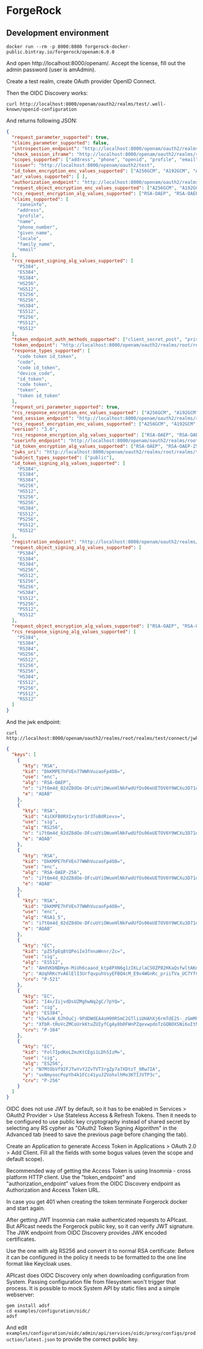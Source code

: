# ForgeRock

## Development environment

```shell
docker run --rm -p 8000:8080 forgerock-docker-public.bintray.io/forgerock/openam:6.0.0
```

And open http://localhost:8000/openam/. Accept the license, fill out the admin password (user is amAdmin).


Create a test realm, create OAuth provider OpenID Connect.

Then the OIDC Discovery works:

```shell
curl http://localhost:8000/openam/oauth2/realms/test/.well-known/openid-configuration
```

And returns following JSON:

```json
{
  "request_parameter_supported": true,
  "claims_parameter_supported": false,
  "introspection_endpoint": "http://localhost:8000/openam/oauth2/realms/root/realms/test/introspect",
  "check_session_iframe": "http://localhost:8000/openam/oauth2/realms/root/realms/test/connect/checkSession",
  "scopes_supported": ["address", "phone", "openid", "profile", "email"],
  "issuer": "http://localhost:8000/openam/oauth2/test",
  "id_token_encryption_enc_values_supported": ["A256GCM", "A192GCM", "A128GCM", "A128CBC-HS256", "A192CBC-HS384", "A256CBC-HS512"],
  "acr_values_supported": [ ],
  "authorization_endpoint": "http://localhost:8000/openam/oauth2/realms/root/realms/test/authorize",
  "request_object_encryption_enc_values_supported": ["A256GCM", "A192GCM", "A128GCM", "A128CBC-HS256", "A192CBC-HS384", "A256CBC-HS512"],
  "rcs_request_encryption_alg_values_supported": ["RSA-OAEP", "RSA-OAEP-256", "A128KW", "RSA1_5", "A256KW", "dir", "A192KW"],
  "claims_supported": [
    "zoneinfo",
    "address",
    "profile",
    "name",
    "phone_number",
    "given_name",
    "locale",
    "family_name",
    "email"
  ],
  "rcs_request_signing_alg_values_supported": [
    "PS384",
    "ES384",
    "RS384",
    "HS256",
    "HS512",
    "ES256",
    "RS256",
    "HS384",
    "ES512",
    "PS256",
    "PS512",
    "RS512"
  ],
  "token_endpoint_auth_methods_supported": ["client_secret_post", "private_key_jwt", "client_secret_basic"],
  "token_endpoint": "http://localhost:8000/openam/oauth2/realms/root/realms/test/access_token",
  "response_types_supported": [
    "code token id_token",
    "code",
    "code id_token",
    "device_code",
    "id_token",
    "code token",
    "token",
    "token id_token"
  ],
  "request_uri_parameter_supported": true,
  "rcs_response_encryption_enc_values_supported": ["A256GCM", "A192GCM", "A128GCM", "A128CBC-HS256", "A192CBC-HS384", "A256CBC-HS512"],
  "end_session_endpoint": "http://localhost:8000/openam/oauth2/realms/root/realms/test/connect/endSession",
  "rcs_request_encryption_enc_values_supported": ["A256GCM", "A192GCM", "A128GCM", "A128CBC-HS256", "A192CBC-HS384", "A256CBC-HS512"],
  "version": "3.0",
  "rcs_response_encryption_alg_values_supported": ["RSA-OAEP", "RSA-OAEP-256", "A128KW", "A256KW", "RSA1_5", "dir", "A192KW"],
  "userinfo_endpoint": "http://localhost:8000/openam/oauth2/realms/root/realms/test/userinfo",
  "id_token_encryption_alg_values_supported": ["RSA-OAEP", "RSA-OAEP-256", "A128KW", "A256KW", "RSA1_5", "dir", "A192KW"],
  "jwks_uri": "http://localhost:8000/openam/oauth2/realms/root/realms/test/connect/jwk_uri",
  "subject_types_supported": ["public"],
  "id_token_signing_alg_values_supported": [
    "PS384",
    "ES384",
    "RS384",
    "HS256",
    "HS512",
    "ES256",
    "RS256",
    "HS384",
    "ES512",
    "PS256",
    "PS512",
    "RS512"
  ],
  "registration_endpoint": "http://localhost:8000/openam/oauth2/realms/root/realms/test/register",
  "request_object_signing_alg_values_supported": [
    "PS384",
    "ES384",
    "RS384",
    "HS256",
    "HS512",
    "ES256",
    "RS256",
    "HS384",
    "ES512",
    "PS256",
    "PS512",
    "RS512"
  ],
  "request_object_encryption_alg_values_supported": ["RSA-OAEP", "RSA-OAEP-256", "A128KW", "RSA1_5", "A256KW", "dir", "A192KW"],
  "rcs_response_signing_alg_values_supported": [
    "PS384",
    "ES384",
    "RS384",
    "HS256",
    "HS512",
    "ES256",
    "RS256",
    "HS384",
    "ES512",
    "PS256",
    "PS512",
    "RS512"
  ]
}
```


And the jwk endpoint:


```shell
curl http://localhost:8000/openam/oauth2/realms/root/realms/test/connect/jwk_uri
```

```json
{
  "keys": [
    {
      "kty": "RSA",
      "kid": "DkKMPE7hFVEn77WWhVuzaoFp4O8=",
      "use": "enc",
      "alg": "RSA-OAEP",
      "n": "i7t6m4d_02dZ8dOe-DFcuUYiOWueHlNkFwdUfOs06eUETOV6Y9WCXu3D71dbF0Fhou69ez5c3HAZrSVS2qC1Htw9NkVlLDeED7qwQQMmSr7RFYNQ6BYekAtn_ScFHpq8Tx4BzhcDb6P0-PHCo-bkQedxwhbMD412KSM2UAVQaZ-TW-ngdaaVEs1Cgl4b8xxZ9ZuApXZfpddNdgvjBeeYQbZnaqU3b0P5YE0s0YvIQqYmTjxh4RyLfkt6s_BS1obWUOC-0ChRWlpWE7QTEVEWJP5yt8hgZ5MecTmBi3yZ_0ts3NsL83413NdbWYh-ChtP696mZbJozflF8jR9pewTbQ",
      "e": "AQAB"
    },
    {
      "kty": "RSA",
      "kid": "4iCKFB0RXIxytor1r3ToBdRievs=",
      "use": "sig",
      "alg": "RS256",
      "n": "i7t6m4d_02dZ8dOe-DFcuUYiOWueHlNkFwdUfOs06eUETOV6Y9WCXu3D71dbF0Fhou69ez5c3HAZrSVS2qC1Htw9NkVlLDeED7qwQQMmSr7RFYNQ6BYekAtn_ScFHpq8Tx4BzhcDb6P0-PHCo-bkQedxwhbMD412KSM2UAVQaZ-TW-ngdaaVEs1Cgl4b8xxZ9ZuApXZfpddNdgvjBeeYQbZnaqU3b0P5YE0s0YvIQqYmTjxh4RyLfkt6s_BS1obWUOC-0ChRWlpWE7QTEVEWJP5yt8hgZ5MecTmBi3yZ_0ts3NsL83413NdbWYh-ChtP696mZbJozflF8jR9pewTbQ",
      "e": "AQAB"
    },
    {
      "kty": "RSA",
      "kid": "DkKMPE7hFVEn77WWhVuzaoFp4O8=",
      "use": "enc",
      "alg": "RSA-OAEP-256",
      "n": "i7t6m4d_02dZ8dOe-DFcuUYiOWueHlNkFwdUfOs06eUETOV6Y9WCXu3D71dbF0Fhou69ez5c3HAZrSVS2qC1Htw9NkVlLDeED7qwQQMmSr7RFYNQ6BYekAtn_ScFHpq8Tx4BzhcDb6P0-PHCo-bkQedxwhbMD412KSM2UAVQaZ-TW-ngdaaVEs1Cgl4b8xxZ9ZuApXZfpddNdgvjBeeYQbZnaqU3b0P5YE0s0YvIQqYmTjxh4RyLfkt6s_BS1obWUOC-0ChRWlpWE7QTEVEWJP5yt8hgZ5MecTmBi3yZ_0ts3NsL83413NdbWYh-ChtP696mZbJozflF8jR9pewTbQ",
      "e": "AQAB"
    },
    {
      "kty": "RSA",
      "kid": "DkKMPE7hFVEn77WWhVuzaoFp4O8=",
      "use": "enc",
      "alg": "RSA1_5",
      "n": "i7t6m4d_02dZ8dOe-DFcuUYiOWueHlNkFwdUfOs06eUETOV6Y9WCXu3D71dbF0Fhou69ez5c3HAZrSVS2qC1Htw9NkVlLDeED7qwQQMmSr7RFYNQ6BYekAtn_ScFHpq8Tx4BzhcDb6P0-PHCo-bkQedxwhbMD412KSM2UAVQaZ-TW-ngdaaVEs1Cgl4b8xxZ9ZuApXZfpddNdgvjBeeYQbZnaqU3b0P5YE0s0YvIQqYmTjxh4RyLfkt6s_BS1obWUOC-0ChRWlpWE7QTEVEWJP5yt8hgZ5MecTmBi3yZ_0ts3NsL83413NdbWYh-ChtP696mZbJozflF8jR9pewTbQ",
      "e": "AQAB"
    },
    {
      "kty": "EC",
      "kid": "pZSfpEq8tQPeiIe3fnnaWnnr/Zc=",
      "use": "sig",
      "alg": "ES512",
      "x": "AHdVKbNDHym-MiUh6caaod_ktp8PXN6g1zIKLzlaCSOZP82KKaQsfwltAKnMrw129nVx-2kt8x1J1pp1ADe9HtXt",
      "y": "AUqhRKcYvA6lElI3UrfqvpuhVsyEFBQ4cM_E9v4WGnRc_priiTVa_UC7YfCtQJT9F8Oc21v_i57Sp3Mq_vw5ueRd",
      "crv": "P-521"
    },
    {
      "kty": "EC",
      "kid": "I4x/IijvdDsUZMghwNq2gC/7pYQ=",
      "use": "sig",
      "alg": "ES384",
      "x": "k5wSvW_6JhOuCj-9PdDWdEA4oH90RSmC2GTliiUHAhXj6rmTdE2S-_zGmMFxufuV",
      "y": "XfbR-tRoVcZMCoUrkKtuZUIyfCgAy8b0FWnPZqevwpdoTzGQBOXSNi6uItN_o4tH",
      "crv": "P-384"
    },
    {
      "kty": "EC",
      "kid": "Fol7IpdKeLZmzKtCEgi1LDhSIzM=",
      "use": "sig",
      "alg": "ES256",
      "x": "N7MtObVf92FJTwYvY2ZvTVT3rgZp7a7XDtzT_9Rw7IA",
      "y": "uxNmyoocPopYh4k1FCc41yuJZVohxlhMo3KTIJVTP3c",
      "crv": "P-256"
    }
  ]
}
```

OIDC does not use JWT by default, so it has to be enabled in Services > OAuth2 Provider > Use Stateless Access & Refresh Tokens.
Then it needs to be configured to use public key cryptography instead of shared secret by selecting any
RS cypher as "OAuth2 Token Signing Algorithm" in the Advanced tab
(need to save the previous page before changing the tab).

Create an Application to generate Access Token in Applications > OAuth 2.0 > Add Client.
Fill all the fields with some bogus values (even the scope and default scope).

Recommended way of getting the Access Token is using Insomnia - cross platform HTTP client.
Use the "token_endpoint" and "authorization_endpoint" values from the OIDC Discovery endpoint as Authorization and Access Token URL.

In case you get 401 when creating the token terminate Forgerock docker and start again.

After getting JWT Insomnia can make authenticated requests to APIcast. But APIcast needs the Forgerock public key,
so it can verify JWT signature. The JWK endpoint from OIDC Discovery provides JWK encoded certificates.

Use the one with alg RS256 and convert it to normal RSA certificate:
Before it can be configured in the policy it needs to be formatted to the one line format like Keycloak uses.


APIcast does OIDC Discovery only when downloading configuration from System. Passing configuration file from filesystem won't trigger that process.
It is possible to mock System API by static files and a simple webserver:

```shell
gem install adsf
cd examples/configuration/oidc/
adsf
```

And edit `examples/configuration/oidc/admin/api/services/oidc/proxy/configs/production/latest.json` to provide the correct public key.


